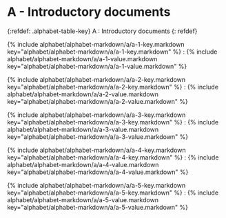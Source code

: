 <div data-role="collapsible" data-inset="false" markdown="1">
<h1 class="cart-collapsible-div">A - Introductory documents</h1>

{:refdef: .alphabet-table-key}
A
: Introductory documents
{: refdef}

{% include alphabet/alphabet-markdown/a/a-1-key.markdown key="alphabet/alphabet-markdown/a/a-1-key.markdown" %}
: {% include alphabet/alphabet-markdown/a/a-1-value.markdown key="alphabet/alphabet-markdown/a/a-1-value.markdown" %}

{% include alphabet/alphabet-markdown/a/a-2-key.markdown key="alphabet/alphabet-markdown/a/a-2-key.markdown" %}
: {% include alphabet/alphabet-markdown/a/a-2-value.markdown key="alphabet/alphabet-markdown/a/a-2-value.markdown" %}

{% include alphabet/alphabet-markdown/a/a-3-key.markdown key="alphabet/alphabet-markdown/a/a-3-key.markdown" %}
: {% include alphabet/alphabet-markdown/a/a-3-value.markdown key="alphabet/alphabet-markdown/a/a-3-value.markdown" %}

{% include alphabet/alphabet-markdown/a/a-4-key.markdown key="alphabet/alphabet-markdown/a/a-4-key.markdown" %}
: {% include alphabet/alphabet-markdown/a/a-4-value.markdown key="alphabet/alphabet-markdown/a/a-4-value.markdown" %}

{% include alphabet/alphabet-markdown/a/a-5-key.markdown key="alphabet/alphabet-markdown/a/a-5-key.markdown" %}
: {% include alphabet/alphabet-markdown/a/a-5-value.markdown key="alphabet/alphabet-markdown/a/a-5-value.markdown" %}

</div>
